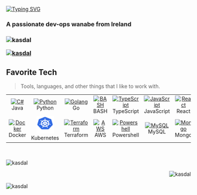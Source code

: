 [![Typing SVG](https://readme-typing-svg.herokuapp.com?lines=Hi+%F0%9F%91%8B%2C+I'm+Milan+Ples)](https://git.io/typing-svg)
<h3 align="left">A passionate dev-ops wanabe from Ireland</h3>
<h3 align = "left" 🌱 I’m currently learning Dev Ops basics.</h3>
<p align="left"> <img src="https://komarev.com/ghpvc/?username=kasdal&label=Profile%20views&color=0e75b6&style=flat" alt="kasdal" /> </p>
<p align="left"> <a href="https://github.com/ryo-ma/github-profile-trophy"><img src="https://github-profile-trophy.vercel.app/?username=kasdal" alt="kasdal" /></a> </p>
<h2 align="left" id="macropower-tech">Favorite Tech</h2>

> Tools, languages, and other things that I like to work with.

<table>
  <tr>
    <td align="center" width="96">
      <a href="#macropower-tech">
        <img src="https://res.cloudinary.com/dmepo58r1/image/upload/v1631781017/java-logo_rrdcdc.jpg" width="48" height="48" alt="C#" />
      </a>
      <br>Java
    </td>
    <td align="center" width="96">
      <a href="#macropower-tech">
        <img src="https://res.cloudinary.com/dmepo58r1/image/upload/v1631781127/2000px-Python-logo-notext.svg__knnilz.png" width="48" height="48" alt="Python" />
      </a>
      <br>Python
    </td>
    <td align="center" width="96">
      <a href="#macropower-tech">
        <img src="https://res.cloudinary.com/dmepo58r1/image/upload/v1631781256/1_i2skbfmDsHayHhqPfwt6pA_ebx1yg.png" width="48" height="48" alt="Golang" />
      </a>
      <br>Go
    </td>
    <td align="center" width="96">
      <a href="#macropower-tech">
        <img src="https://res.cloudinary.com/dmepo58r1/image/upload/v1631781329/communityIcon_xagsn9nsaih61_owiefo.png" width="48" height="48" alt="BASH" />
      </a>
      <br>BASH
    </td>
    <td align="center" width="96">
      <a href="#macropower-tech">
        <img src="./img/typescript-original.svg" width="48" height="48" alt="TypeScript" />
      </a>
      <br>TypeScript
    </td>
    <td align="center" width="96">
      <a href="#macropower-tech">
        <img src="./img/javascript-original.svg" width="48" height="48" alt="JavaScript" />
      </a>
      <br>JavaScript
    </td>
    <td align="center" width="96">
      <a href="#macropower-tech" >
        <img src="./img/react-original.svg" width="48" height="48" alt="React" />
      </a>
      <br>React
    </td>
    <td align="center" width="96">
      <a href="#macropower-tech">
        <img src="./img/bootstrap-plain.svg" width="48" height="48" alt="Bootstrap" />
      </a>
      <br>Bootstrap
    </td>
    <td align="center" width="96">
      <a href="#macropower-tech">
        <img src="./img/sass-original.svg" width="48" height="48" alt="Sass" />
      </a>
      <br>Sass
    </td>
  </tr>
  <tr>
    <td align="center" width="96"> 
      <a href="#macropower-tech" >
        <img src="https://res.cloudinary.com/dmepo58r1/image/upload/v1631781446/1_lUNmBw_oyS2ADWqZs4DLOA_ugbx7k.png" width="48" height="48" alt="Docker" />
      </a>
      <br>Docker
    </td>
    <td align="center" width="96">
      <a href="#macropower-tech" >
        <img src="https://raw.githubusercontent.com/cncf/artwork/master/projects/kubernetes/icon/color/kubernetes-icon-color.svg" width="48" height="48" alt="Kubernetes" />
      </a>
      <br>Kubernetes
    </td>
    <td align="center"  width="96">
      <a href="#macropower-tech">
        <img src="https://res.cloudinary.com/dmepo58r1/image/upload/v1631781612/og-image-8b3e4f7d-blog-aspect-ratio_tzrpwu.png" width="48" height="48" alt="Terraform" />
      </a>
      <br>Terraform
    </td>
    <td align="center"  width="96">
      <a href="#macropower-tech">
        <img src="https://res.cloudinary.com/dmepo58r1/image/upload/v1631781868/876681-middle_mbwbjs.png" width="48" height="48" alt="AWS" />
      </a>
      <br>AWS
    </td>
    <td align="center" width="96">
      <a href="#macropower-tech">
        <img src="https://raw.githubusercontent.com/PowerShell/PowerShell/master/assets/ps_black_128.svg" width="48" height="48" alt="Powershell" />
      </a>
      <br>Powershell
    </td>
    <td align="center"  width="96">
      <a href="#macropower-tech">
        <img src="https://res.cloudinary.com/dmepo58r1/image/upload/v1631781955/png-clipart-mysql-database-graphics-microsoft-access-logo-blue-web-design-thumbnail_be0mcj.png" width="48" height="48" alt="MySQL" />
      </a>
      <br>MySQL
    </td>
    <td align="center" width="96">
      <a href="#macropower-tech" >
        <img src="https://res.cloudinary.com/dmepo58r1/image/upload/v1631782191/kisspng-mongodb-document-oriented-database-nosql-openshift-web-app-development-servcie-in-dehradun-5ca1b8cb8a0f32.3708278115541024755655_eb38fs.jpg" width="48" height="48" alt="Mongo" />
      </a>
      <br>Mongo
    </td>
    <td align="center" width="96">
      <a href="#macropower-tech" >
        <img src="https://github.com/cncf/artwork/blob/master/projects/prometheus/icon/color/prometheus-icon-color.svg" width="48" height="48" alt="Prometheus" />
      </a>
      <br>Prometheus
    </td>
    <td align="center" width="96">
      <a href="#macropower-tech" >
        <img src="https://res.cloudinary.com/dmepo58r1/image/upload/v1631782260/jenkins-logo-11609365847mufysaivph_a690cg.png" width="48" height="48" alt="Jenkins" />
      </a>
      <br>Jenkins
    </td>
  </tr>
</table>
<p align="right"> <a href="https://twitter.com/" target="blank"><img src="https://img.shields.io/twitter/follow/?logo=twitter&style=for-the-badge" alt="" /></a> </p>
<p><img align="center" src="https://github-readme-streak-stats.herokuapp.com/?user=kasdal&" alt="kasdal" /></p>
<p>&nbsp;<img align="right" src="https://github-readme-stats.vercel.app/api?username=kasdal&show_icons=true&locale=en" alt="kasdal" /></p>
<p><img align="center" src="https://github-readme-stats.vercel.app/api/top-langs?username=kasdal&show_icons=true&locale=en&layout=compact" alt="kasdal" /></p>
<!--
**Kasdal/kasdal** is a ✨ _special_ ✨ repository because its `README.md` (this file) appears on your GitHub profile.

Here are some ideas to get you started:

- 🔭 I’m currently working on ...
- 🌱 I’m currently learning ...
- 👯 I’m looking to collaborate on ...
- 🤔 I’m looking for help with ...
- 💬 Ask me about ...
- 📫 How to reach me: ...
- 😄 Pronouns: ...
- ⚡ Fun fact: ...
-->
